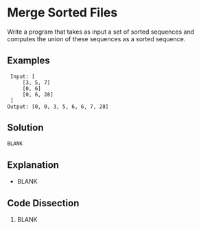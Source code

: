 # Merge Sorted Files
Write a program that takes as input a set of sorted sequences and computes the union of these sequences as a sorted sequence.

## Examples
```
 Input: [
     [3, 5, 7]
     [0, 6]
     [0, 6, 28]
 ]
Output: [0, 0, 3, 5, 6, 6, 7, 28]
```

## Solution
```python
BLANK
```

## Explanation
* BLANK

## Code Dissection
1. BLANK